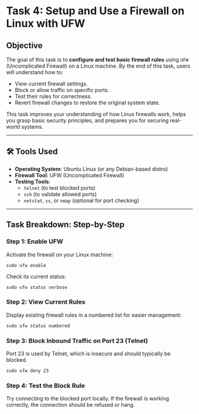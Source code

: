 #  Task 4: Setup and Use a Firewall on Linux with UFW

##  Objective

The goal of this task is to **configure and test basic firewall rules** using `UFW` (Uncomplicated Firewall) on a Linux machine. By the end of this task, users will understand how to:
- View current firewall settings.
- Block or allow traffic on specific ports.
- Test their rules for correctness.
- Revert firewall changes to restore the original system state.

This task improves your understanding of how Linux firewalls work, helps you grasp basic security principles, and prepares you for securing real-world systems.

---

## 🛠️ Tools Used

- **Operating System**: Ubuntu Linux (or any Debian-based distro)
- **Firewall Tool**: UFW (Uncomplicated Firewall)
- **Testing Tools**: 
  - `telnet` (to test blocked ports)
  - `ssh` (to validate allowed ports)
  - `netstat`, `ss`, or `nmap` (optional for port checking)

---

##  Task Breakdown: Step-by-Step

###   Step 1: Enable UFW

Activate the firewall on your Linux machine:

```
sudo ufw enable
```

Check its current status:
```
sudo ufw status verbose
```

###   Step 2: View Current Rules
Display existing firewall rules in a numbered list for easier management:

```
sudo ufw status numbered
```

###   Step 3: Block Inbound Traffic on Port 23 (Telnet)
Port 23 is used by Telnet, which is insecure and should typically be blocked.
```
sudo ufw deny 23
```

###   Step 4: Test the Block Rule
Try connecting to the blocked port locally. If the firewall is working correctly, the connection should be refused or hang.
